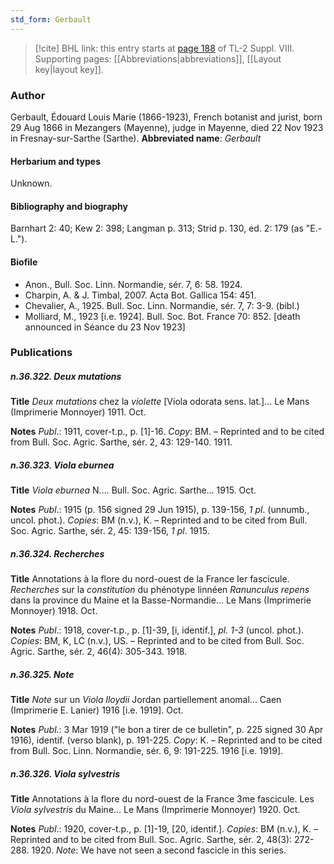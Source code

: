 ```yaml
---
std_form: Gerbault
---
```


> [!cite] BHL link: this entry starts at [page 188](https://www.biodiversitylibrary.org/page/33258666) of TL-2 Suppl. VIII.
> Supporting pages: [[Abbreviations|abbreviations]], [[Layout key|layout key]].

### Author

Gerbault, Édouard Louis Marie (1866-1923), French botanist and jurist, born 29 Aug 1866 in Mezangers (Mayenne), judge in Mayenne, died 22 Nov 1923 in Fresnay-sur-Sarthe (Sarthe). 
**Abbreviated name**: *Gerbault*

#### Herbarium and types

Unknown.

#### Bibliography and biography

Barnhart 2: 40; Kew 2: 398; Langman p. 313; Strid p. 130, ed. 2: 179 (as "E.-L.").

#### Biofile

- Anon., Bull. Soc. Linn. Normandie, sér. 7, 6: 58. 1924.
- Charpin, A. & J. Timbal, 2007. Acta Bot. Gallica 154: 451.
- Chevalier, A., 1925. Bull. Soc. Linn. Normandie, sér. 7, 7: 3-9. (bibl.)
- Molliard, M., 1923 \[i.e. 1924\]. Bull. Soc. Bot. France 70: 852. \[death announced in Séance du 23 Nov 1923\]

### Publications

##### n.36.322. Deux mutations

**Title**
*Deux mutations* chez la *violette* \[Viola odorata sens. lat.\]... Le Mans (Imprimerie Monnoyer) 1911. Oct.

**Notes**
*Publ*.: 1911, cover-t.p., p. \[1\]-16. *Copy*: BM. – Reprinted and to be cited from Bull. Soc. Agric. Sarthe, sér. 2, 43: 129-140. 1911.

##### n.36.323. Viola eburnea

**Title**
*Viola eburnea* N.... Bull. Soc. Agric. Sarthe... 1915. Oct.

**Notes**
*Publ*.: 1915 (p. 156 signed 29 Jun 1915), p. 139-156, *1 pl*. (unnumb., uncol. phot.). *Copies*: BM (n.v.), K. – Reprinted and to be cited from Bull. Soc. Agric. Sarthe, sér. 2, 45: 139-156, *1 pl*. 1915.

##### n.36.324. Recherches

**Title**
Annotations à la flore du nord-ouest de la France Ier fascicule. *Recherches* sur la *constitution* du phénotype linnéen *Ranunculus repens* dans la province du Maine et la Basse-Normandie... Le Mans (Imprimerie Monnoyer) 1918. Oct.

**Notes**
*Publ*.: 1918, cover-t.p., p. \[1\]-39, \[i, identif.\], *pl. 1-3* (uncol. phot.). *Copies*: BM, K, LC (n.v.), US. – Reprinted and to be cited from Bull. Soc. Agric. Sarthe, sér. 2, 46(4): 305-343. 1918.

##### n.36.325. Note

**Title**
*Note* sur un *Viola lloydii* Jordan partiellement anomal... Caen (Imprimerie E. Lanier) 1916 \[i.e. 1919\]. Oct.

**Notes**
*Publ*.: 3 Mar 1919 ("le bon a tirer de ce bulletin", p. 225 signed 30 Apr 1916), identif. (verso blank), p. 191-225. *Copy*: K. – Reprinted and to be cited from Bull. Soc. Linn. Normandie, sér. 6, 9: 191-225. 1916 \[i.e. 1919\].

##### n.36.326. Viola sylvestris

**Title**
Annotations à la flore du nord-ouest de la France 3me fascicule. Les *Viola sylvestris* du Maine... Le Mans (Imprimerie Monnoyer) 1920. Oct.

**Notes**
*Publ*.: 1920, cover-t.p., p. \[1\]-19, \[20, identif.\]. *Copies*: BM (n.v.), K. – Reprinted and to be cited from Bull. Soc. Agric. Sarthe, sér. 2, 48(3): 272-288. 1920.
*Note*: We have not seen a second fascicle in this series.

